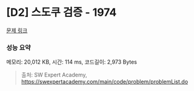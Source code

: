 # [D2] 스도쿠 검증 - 1974 

[문제 링크](https://swexpertacademy.com/main/code/problem/problemDetail.do?contestProbId=AV5Psz16AYEDFAUq) 

### 성능 요약

메모리: 20,012 KB, 시간: 114 ms, 코드길이: 2,973 Bytes



> 출처: SW Expert Academy, https://swexpertacademy.com/main/code/problem/problemList.do